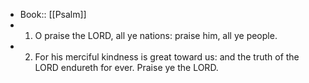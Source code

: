 - Book:: [[Psalm]]
- 1. O praise the LORD, all ye nations: praise him, all ye people.
- 2. For his merciful kindness is great toward us: and the truth of the LORD endureth for ever. Praise ye the LORD.
